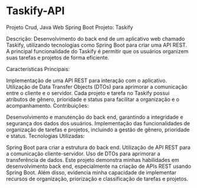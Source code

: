 # Taskify-API
Projeto Crud, Java Web Spring Boot
Projeto: Taskify

Descrição: Desenvolvimento do back end de um aplicativo web chamado Taskify, utilizando tecnologias como Spring Boot para criar uma API REST. A principal funcionalidade do Taskify é permitir que os usuários organizem suas tarefas e projetos de forma eficiente.

Características Principais:

Implementação de uma API REST para interação com o aplicativo.
Utilização de Data Transfer Objects (DTOs) para aprimorar a comunicação entre o cliente e o servidor.
Cada projeto e tarefa no Taskify possui atributos de gênero, prioridade e status para facilitar a organização e o acompanhamento.
Contribuições:

Desenvolvimento e manutenção do back end, garantindo a integridade e segurança dos dados dos usuários.
Implementação das funcionalidades de organização de tarefas e projetos, incluindo a gestão de gênero, prioridade e status.
Tecnologias Utilizadas:

Spring Boot para criar a estrutura do back end.
Utilização de API REST para a comunicação cliente-servidor.
Uso de DTOs para aprimorar a transferência de dados.
Este projeto demonstra minhas habilidades em desenvolvimento back end, especialmente na criação de APIs REST usando Spring Boot. Além disso, evidencia minha capacidade de implementar recursos de organização, priorização e classificação de tarefas e projetos.
